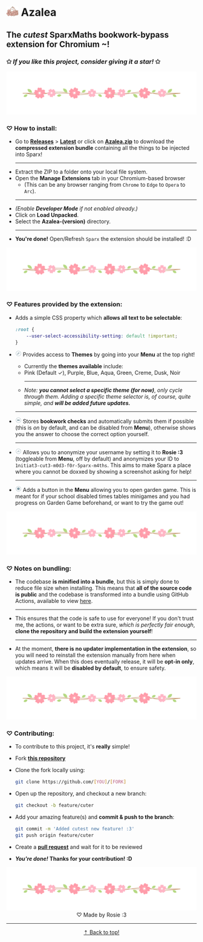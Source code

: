 # <img src="extension/assets/logo.png" style="width: 2rem"> Azalea

## **The** ***cutest*** **SparxMaths bookwork-bypass extension for Chromium ~!**

### ✩ *If you like this project, consider giving it a star!* ✩

<img src="extension/assets/divider.png">

### ♡ **How to install:**

- Go to [**Releases**](https://github.com/acquitelol/azalea/releases/) > **[Latest](https://github.com/acquitelol/azalea/releases/latest)** or click on **[Azalea.zip](https://github.com/acquitelol/azalea/releases/latest/download/Azalea.zip)** to download the **compressed extension bundle** containing all the things to be injected into Sparx!
    <hr />
- Extract the ZIP to a folder onto your local file system.
- Open the **Manage Extensions** tab in your Chromium-based browser
  - (This can be any browser ranging from `Chrome` to `Edge` to `Opera` to `Arc`).
  <hr />
- *(Enable* ***Developer Mode*** *if not enabled already.)*
- Click on **Load Unpacked**.
- Select the **Azalea-(version)** directory.
  <hr />
- **You're done!** Open/Refresh `Sparx` the extension should be installed! :D

<img src="extension/assets/divider.png">

### ♡ **Features provided by the extension:**

- Adds a simple CSS property which **allows all text to be selectable**:

    ```css
    :root {
        --user-select-accessibility-setting: default !important;
    }
    ```

- <img src="extension/assets/menu_theme.png" style="width: 1rem"> Provides access to **Themes** by going into your **Menu** at the top right!
  - Currently the **themes available** include:
  - Pink (Default ✓), Purple, Blue, Aqua, Green, Creme, Dusk, Noir
    <hr />
  - *Note:* ***you cannot select a specific theme (for now)***, *only cycle through them. Adding a specific theme selector is, of course, quite simple, and* ***will be added future updates.***

  <hr />

- <img src="extension/assets/menu_bookwork.png" style="width: 1rem"> Stores **bookwork checks** and automatically submits them if possible (this is *on* by default, and can be disabled from **Menu**), otherwise shows you the answer to choose the correct option yourself.

  <hr />

- <img src="extension/assets/menu_name.png" style="width: 1rem"> Allows you to anonymize your username by setting it to **Rosie :3** (toggleable from **Menu**, off by default) and anonymizes your ID to `1nitiat3-cut3-m0d3-f0r-5parx-m4ths`. This aims to make Sparx a place where you cannot be doxxed by showing a screenshot asking for help!

  <hr />

- <img src="extension/assets/menu_garden.png" style="width: 1rem"> Adds a button in the **Menu** allowing you to open garden game. This is meant for if your school disabled times tables minigames and you had progress on Garden Game beforehand, or want to try the game out!

<img src="extension/assets/divider.png">

### ♡ **Notes on bundling:**

- The codebase **is minified into a bundle**, but this is simply done to reduce file size when installing. This means that **all of the source code is public** and the codebase is transformed into a bundle using GitHub Actions, available to view [here](https://github.com/acquitelol/azalea/actions).

    <hr />

- This ensures that the code is safe to use for everyone! If you don't trust me, the actions, or want to be extra sure, *which is perfectly fair enough*, **clone the repository and build the extension yourself**!

    <hr />

- At the moment, **there is no updater implementation in the extension**, so you will need to reinstall the extension manually from here when updates arrive. When this does eventually release, it will be **opt-in only**, which means it will be **disabled by default**, to ensure safety.

<img src="extension/assets/divider.png">

### ♡ **Contributing:**

- To contribute to this project, it's **really** simple!
- Fork **[this repository](https://github.com/acquitelol/azalea)**
- Clone the fork locally using:

    ```sh
    git clone https://github.com/[YOU]/[FORK]
    ```

- Open up the repository, and checkout a new branch:

    ```sh
    git checkout -b feature/cuter
    ```

- Add your amazing feature(s) and **commit & push to the branch**:

    ```sh
    git commit -m 'Added cutest new feature! :3'
    git push origin feature/cuter
    ```

- Create a **[pull request](https://github.com/acquitelol/azalea/pulls)** and wait for it to be reviewed
- ***You're done!*** **Thanks for your contribution! :D**

<img src="extension/assets/divider.png">

<div align="center">
    ♡ Made by Rosie :3
    <hr />
    <a href="#top">⇡ Back to top️!</a>
</div>